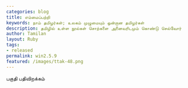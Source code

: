 ```yaml
---
categories: blog
title: எம்மைப்பற்றி
keywords: நாம் தமிழர்கள்; உலகம் முழுமையும் ஒன்றான தமிழர்கள்
description: தமிழில் உள்ள நூல்கள் சொற்களை அனைவரிடமும் கொண்டு செல்வோர்
author: Tamilan
layout: Ruby
tags: 
- released
permalink: win2.5.9
featured: /images/ttak-48.png
---
```


பகுதி பதிவிறக்கம்